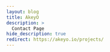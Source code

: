 ```yaml
---
layout: blog
title: AkeyO
description: >
  Contact Page
hide_description: true
redirect: https://akeyo.io/projects/
---
```


